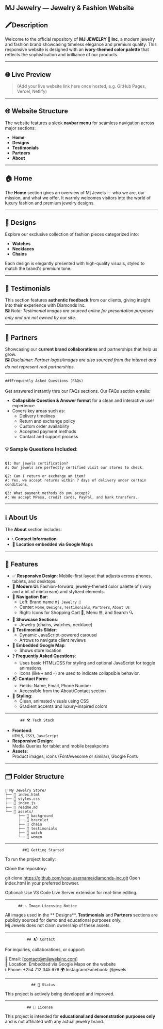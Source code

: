 ## MJ Jewelry — Jewelry & Fashion Website


## 🖍️Description 

Welcome to the official repository of **MJ JEWELRY 💎 Inc**, a modern jewelry and fashion brand showcasing timeless elegance and premium quality. This responsive website is designed with an **ivory-themed color palette** that reflects the sophistication and brilliance of our products.

---

## 🌐 Live Preview
> (Add your live website link here once hosted, e.g. GitHub Pages, Vercel, Netlify)

---

## 🌐 Website Structure

The website features a sleek **navbar menu** for seamless navigation across major sections:

- **Home**
- **Designs**
- **Testimonials**
- **Partners**
- **About**

---

## 🏠 Home

The **Home** section gives an overview of Mj Jewels — who we are, our mission, and what we offer. It warmly welcomes visitors into the world of luxury fashion and premium jewelry designs.

---

## 💍 Designs

Explore our exclusive collection of fashion pieces categorized into:

- **Watches**
- **Necklaces**
- **Chains**

Each design is elegantly presented with high-quality visuals, styled to match the brand's premium tone.

---

## 💬 Testimonials

This section features **authentic feedback** from our clients, giving insight into their experience with Diamonds Inc.  
🖼️ *Note: Testimonial images are sourced online for presentation purposes only and are not owned by our site.*

---

## 🤝 Partners

Showcasing our **current brand collaborations** and partnerships that help us grow.  
🖼️ *Disclaimer: Partner logos/images are also sourced from the internet and do not represent real partnerships.*

---

    ##❓Frequently Asked Questions (FAQs)
      
Get answered instantly thru our FAQs sections. Our FAQs section entails:

- **Collapsible Question & Answer format** for a     clean and interactive user experience.
- Covers key areas such as:
   - Delivery timelines
   - Return and exchange policy
   - Custom order availability
   - Accepted payment methods
   - Contact and support process

### 💡 Sample Questions Included:

```text

Q1: Our jewels certification?
A: Our jewels are perfectly certified visit our stores to check.

Q2: Can I return or exchange an item?
A: Yes, we accept returns within 7 days of delivery under certain conditions.

Q3: What payment methods do you accept?
A: We accept MPesa, credit cards, PayPal, and bank transfers. 
 ```  
---
 
## ℹ️ About Us

The **About** section includes:
- 📞 **Contact Information**
- 📍 **Location embedded via Google Maps**

---

## 📸 Features

- ✅ **Responsive Design**: Mobile-first layout that adjusts across phones, tablets, and desktops.
- 💠 **Modern UI**: Fashion-forward, jewelry-themed color palette of (ivory and a bit of mintcream) and stylized elements.
- 🧭 **Navigation Bar**:
  - Left: Brand name `Mj Jewelry 💎`
  - Center: `Home`, `Designs`, `Testimonials`, `Partners`, `About Us`
  - Right: Icons for Shopping Cart 🛒, Menu ☰, and Search 🔍
- 👕 **Showcase Sections**:
  - Jewelry (chains, watches, necklace)
- 💬 **Testimonials Slider**:
  - Dynamic JavaScript-powered carousel
  - Arrows to navigate client reviews
- 📍 **Embedded Google Map**:
  - Shows store location
- ❓ **Frequently Asked Questions**:
  - Uses basic HTML/CSS for styling and optional       JavaScript for toggle animations.
  - Icons (like `+` and `–`) are used to indicate      collapsible behavior.
- 📬 **Contact Form**:
  - Fields: Name, Email, Phone Number
  - Accessible from the About/Contact section
- 🎨 **Styling**:
  - Clean, animated visuals using CSS
  - Gradient accents and luxury-inspired colors

---

           ## 🛠️ Tech Stack

- **Frontend**:  
  `HTML5`, `CSS3`, `JavaScript`
- **Responsive Design**:  
  Media Queries for tablet and mobile breakpoints
- **Assets**:  
  Product images, icons (FontAwesome or similar), Google Fonts

---

## 🗂️ Folder Structure

```plaintext
📁 My Jewelry Store/
├── 📄 index.html
├── 📄 styles.css
├── 📄 index.js
├── 📄 readme.md
└── 📁 assets/
      ├── 📁 background
      ├── 📁 bracelet
      ├── 📁 chain
      ├── 📁 testimonials
      ├── 📁 watch
      └── 📁 women
```

---

            ##🚀 Getting Started
            
To run the project locally:

Clone the repository:

git clone https://github.com/your-username/diamonds-inc.git
Open index.html in your preferred browser.

Optional: Use VS Code Live Server extension for real-time editing.

---

          ## ⚠️ Image Licensing Notice

 All images used in the ** Designs**, **Testimonials** and **Partners** sections are publicly sourced for demo and educational purposes only.  
 Mj Jewels does not claim ownership of these assets.

---

              ## 📬 Contact

For inquiries, collaborations, or support:

📧 Email: [contact@mjjewelsinc.com]  
📍 Location: Embedded via Google Maps on the website  
📞 Phone: +254 712 345 678
🌍 Instagram/Facebook: @jewels

---

                ## 🚧 Status

This project is actively being developed and improved.

---

              ## 📄 License

This project is intended for **educational and demonstration purposes only** and is not affiliated with any actual jewelry brand.
